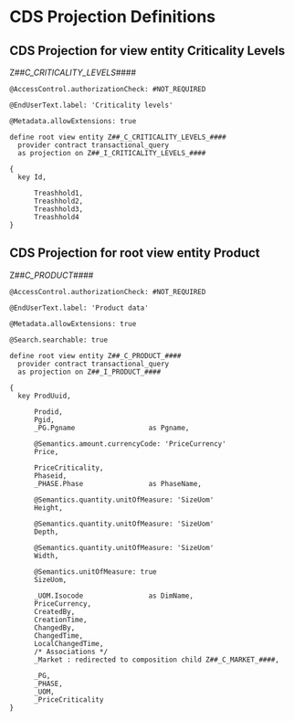 # CDS Projection Definitions

## CDS Projection for view entity Criticality Levels
<a name="z##_c_criticality_levels_"></a>
Z##_C_CRITICALITY_LEVELS_####

```ABAP
@AccessControl.authorizationCheck: #NOT_REQUIRED

@EndUserText.label: 'Criticality levels'

@Metadata.allowExtensions: true

define root view entity Z##_C_CRITICALITY_LEVELS_####
  provider contract transactional_query
  as projection on Z##_I_CRITICALITY_LEVELS_####

{
  key Id,

      Treashhold1,
      Treashhold2,
      Treashhold3,
      Treashhold4
}
```

## CDS Projection for root view entity Product
<a name="z##_c_product_"></a>
Z##_C_PRODUCT_####

```ABAP
@AccessControl.authorizationCheck: #NOT_REQUIRED

@EndUserText.label: 'Product data'

@Metadata.allowExtensions: true

@Search.searchable: true

define root view entity Z##_C_PRODUCT_####
  provider contract transactional_query
  as projection on Z##_I_PRODUCT_####

{
  key ProdUuid,

      Prodid,
      Pgid,
      _PG.Pgname                  as Pgname,

      @Semantics.amount.currencyCode: 'PriceCurrency'
      Price,

      PriceCriticality,
      Phaseid,
      _PHASE.Phase                as PhaseName,

      @Semantics.quantity.unitOfMeasure: 'SizeUom'
      Height,

      @Semantics.quantity.unitOfMeasure: 'SizeUom'
      Depth,

      @Semantics.quantity.unitOfMeasure: 'SizeUom'
      Width,

      @Semantics.unitOfMeasure: true
      SizeUom,

      _UOM.Isocode                as DimName,
      PriceCurrency,
      CreatedBy,
      CreationTime,
      ChangedBy,
      ChangedTime,
      LocalChangedTime,
      /* Associations */
      _Market : redirected to composition child Z##_C_MARKET_####,

      _PG,
      _PHASE,
      _UOM,
      _PriceCriticality
}

```
